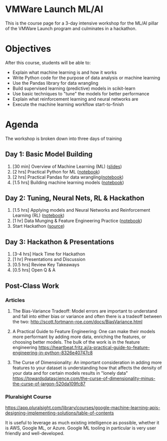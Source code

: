 # VMWare Launch ML/AI
This is the course page for a 3-day intensive workshop for the ML/AI pillar of the VMWare Launch program and culminates in a hackathon.

# Objectives
After this course, students will be able to:

- Explain what machine learning is and how it works
- Write Python code for the purpose of data analysis or machine learning
- Use the Pandas library for data wrangling 
- Build supervised learning (predictive) models in scikit-learn
- Use basic techniques to "tune" the models for better performance
- Explain what reinforcement learning and neural networks are
- Execute the machine learning workflow start-to-finish

# Agenda
The workshop is broken down into three days of training

## Day 1: Basic Model Building
1. [30 min] Overview of Machine Learning (ML) ([slides](https://github.com/suneel0101/ml-ai-vmware-launch/blob/master/Day%201/DI_Overview_of_ML.key))
2. [2 hrs] Practical Python for ML ([notebook](https://github.com/suneel0101/ml-ai-vmware-launch/blob/master/Day%201/Practical%20Python%20for%20ML.ipynb))
3. [2 hrs] Practical Pandas for data wrangling([notebook](https://github.com/suneel0101/ml-ai-vmware-launch/blob/master/Day%201/Practical%20Pandas%20for%20Data%20Wrangling.ipynb))
4. [1.5 hrs] Building machine learning models ([notebook](https://github.com/suneel0101/ml-ai-vmware-launch/blob/master/Day%201/Building%20Models.ipynb))

## Day 2: Tuning, Neural Nets, RL & Hackathon
1. [1.5 hrs] Applying models and Neural Networks and Reinforcement Learning (RL) ([notebook](https://github.com/suneel0101/ml-ai-vmware-launch/blob/master/Day%202/ML%20Practice%2C%20Neural%20Nets%2C%20and%20RL.ipynb))
2. [1 hr] Data Munging & Feature Engineering Practice ([notebook](https://github.com/suneel0101/ml-ai-vmware-launch/blob/master/Day%202/Data%20Munging%20Practice.ipynb))
3. Start Hackathon ([source](https://www.kaggle.com/c/20-newsgroups))

## Day 3: Hackathon & Presentations
1. [3-4 hrs] Hack Time for Hackathon
2. [1 hr] Presentations and Discussion
3. [0.5 hrs] Review Key Takeaways
4. [0.5 hrs] Open Q & A


## Post-Class Work
### Articles
1. The Bias-Variance Tradeoff: Model errors are important to understand and fall into either bias or variance and often there is a tradeoff between the two: http://scott.fortmann-roe.com/docs/BiasVariance.html

2. A Practical Guide to Feature Engineering: One can make their models more performant by adding more data, enriching the features, or choosing better models. The bulk of the work is in the feature engineering https://heartbeat.fritz.ai/a-practical-guide-to-feature-engineering-in-python-8326e40747c8

3. The Curse of Dimensionality: An important consideration in adding more features to your dataset is understanding how that affects the density of your data and for certain models results in "lonely data" https://towardsdatascience.com/the-curse-of-dimensionality-minus-the-curse-of-jargon-520da109fc87

### Pluralsight Course
https://app.pluralsight.com/library/courses/google-machine-learning-apis-designing-implementing-solutions/table-of-contents

It is useful to leverage as much existing intelligence as possible, whether it is AWS, Google ML, or Azure. Google ML tooling in particular is very user friendly and well-developed.